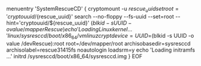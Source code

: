 
menuentry 'SystemRescueCD' {
    cryptomount -u ${rescue_uuid}
    set root='cryptouuid/${rescue_uuid}'
    search --no-floppy --fs-uuid --set=root --hint='cryptouuid/${rescue_uuid}' $(blkid -s UUID -o value /mapperRescue)
    echo   'Loading Linux kernel ...'
    linux  /sysresccd/boot/x86_64/vmlinuz cryptdevice=UUID=$(blkid -s UUID -o value /devRescue):root root=/dev/mapper/root archisobasedir=sysresccd archisolabel=rescue31415fs noautologin loadsrm=y
    echo   'Loading initramfs ...'
    initrd /sysresccd/boot/x86_64/sysresccd.img
}
EOF
```
